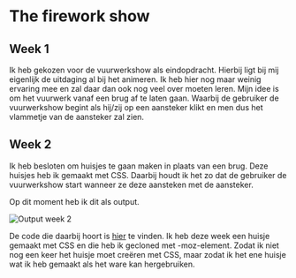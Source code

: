# The firework show

## Week 1

Ik heb gekozen voor de vuurwerkshow als eindopdracht. Hierbij ligt bij mij eigenlijk de uitdaging al bij het animeren. Ik heb hier nog maar weinig ervaring mee en zal daar dan ook nog veel over moeten leren.
Mijn idee is om het vuurwerk vanaf een brug af te laten gaan. Waarbij de gebruiker de vuurwerkshow begint als hij/zij op een aansteker klikt en men dus het vlammetje van de aansteker zal zien.

## Week 2
 
Ik heb besloten om huisjes te gaan maken in plaats van een brug. Deze huisjes heb ik gemaakt met CSS. Daarbij houdt ik het zo dat de gebruiker de vuurwerkshow start wanneer ze deze aansteken met de aansteker. 

Op dit moment heb ik dit als output.

![Output week 2](https://github.com/lottekoblens/firework/blob/main/images/output-week2.gif)

De code die daarbij hoort is [hier](https://github.com/lottekoblens/firework/tree/7e25ad32dd8fed5ba19809d0b007007ab873ff3a) te vinden.
Ik heb deze week een huisje gemaakt met CSS en die heb ik gecloned met -moz-element. Zodat ik niet nog een keer het huisje moet creëren met CSS, maar zodat ik het ene huisje wat ik heb gemaakt als het ware kan hergebruiken.
